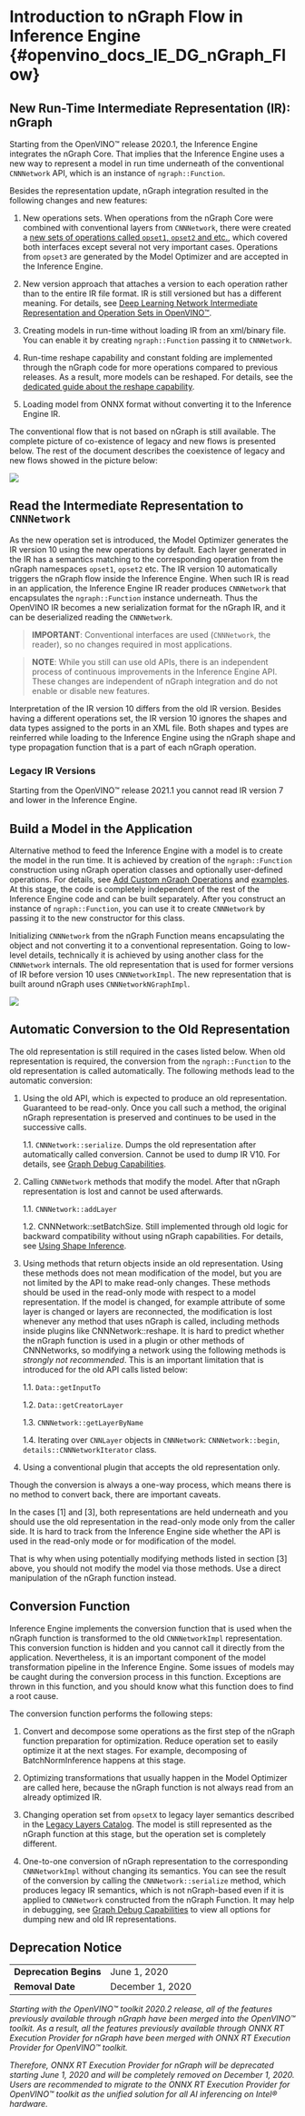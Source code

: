 # Introduction to nGraph Flow in Inference Engine {#openvino_docs_IE_DG_nGraph_Flow}

## New Run-Time Intermediate Representation (IR): nGraph

Starting from the OpenVINO&trade; release 2020.1, the Inference Engine integrates the 
nGraph Core.
That implies that the Inference Engine uses a new way to represent a model in run time underneath of 
the conventional `CNNNetwork` API, which is an instance of `ngraph::Function`.

Besides the representation update, nGraph integration resulted in the following changes and new features:

1. New operations sets. When operations from the nGraph Core were combined with conventional layers 
from `CNNNetwork`, there were created a [new sets of operations called `opset1`, `opset2` and etc.](../ops/opset.md), 
which covered both interfaces except several not very important cases.
Operations from `opset3` are generated by the Model Optimizer and are accepted in the Inference Engine.

2. New version approach that attaches a version to each operation rather than to the entire IR file format. 
IR is still versioned but has a different meaning. For details, see [Deep Learning Network Intermediate Representation and Operation Sets in OpenVINO™](../MO_DG/IR_and_opsets.md).

3. Creating models in run-time without loading IR from an xml/binary file. You can enable it by creating
`ngraph::Function` passing it to `CNNNetwork`.

4. Run-time reshape capability and constant folding are implemented through the nGraph code for more operations compared to previous releases.
As a result, more models can be reshaped. For details, see the [dedicated guide about the reshape capability](ShapeInference.md).

5. Loading model from ONNX format without converting it to the Inference Engine IR.

The conventional flow that is not based on nGraph is still available.
The complete picture of co-existence of legacy and new flows is presented below.
The rest of the document describes the coexistence of legacy and new flows showed in the picture below:

![](img/TopLevelNGraphFlow.png)


## Read the Intermediate Representation to `CNNNetwork`

As the new operation set is introduced, the Model Optimizer generates the IR version 10 using the new operations by default.
Each layer generated in the IR has a semantics matching to the corresponding operation from the nGraph namespaces `opset1`, `opset2` etc.
The IR version 10 automatically triggers the nGraph flow inside the Inference Engine.
When such IR is read in an application, the Inference Engine IR reader produces `CNNNetwork` that encapsulates the `ngraph::Function` instance underneath.
Thus the OpenVINO IR becomes a new serialization format for the nGraph IR, and it can be deserialized reading the `CNNNetwork`.

> **IMPORTANT**: Conventional interfaces are used (`CNNNetwork`, the reader), so no changes required in most applications.

> **NOTE**: While you still can use old APIs, there is an independent process of continuous improvements in the Inference Engine API.
> These changes are independent of nGraph integration and do not enable or disable new features.

Interpretation of the IR version 10 differs from the old IR version.
Besides having a different operations set, the IR version 10 ignores the shapes and data types assigned to the ports in an XML file.
Both shapes and types are reinferred while loading to the Inference Engine using the nGraph shape and type propagation function that is a part of each nGraph operation.

### Legacy IR Versions

Starting from the OpenVINO&trade; release 2021.1 you cannot read IR version 7 and lower in the Inference Engine.

## Build a Model in the Application

Alternative method to feed the Inference Engine with a model is to create the model in the run time.
It is achieved by creation of the `ngraph::Function` construction using nGraph operation classes and optionally user-defined operations.
For details, see [Add Custom nGraph Operations](Extensibility_DG/AddingNGraphOps.md) and [examples](nGraphTutorial.md).
At this stage, the code is completely independent of the rest of the Inference Engine code and can be built separately.
After you construct an instance of `ngraph::Function`, you can use it to create `CNNNetwork` by passing it to the new constructor for this class.

Initializing `CNNNetwork` from the nGraph Function means encapsulating the object and not converting it to a conventional representation.
Going to low-level details, technically it is achieved by using another class for the `CNNNetwork` internals.
The old representation that is used for former versions of IR before version 10 uses `CNNNetworkImpl`.
The new representation that is built around nGraph uses `CNNNetworkNGraphImpl`.

![](img/NewAndOldCNNNetworkImpl.png)

## Automatic Conversion to the Old Representation

The old representation is still required in the cases listed below.
When old representation is required, the conversion from the `ngraph::Function` to the old representation is called automatically.
The following methods lead to the automatic conversion:

1. Using the old API, which is expected to produce an old representation. Guaranteed to be read-only. Once you call such a method, the original nGraph representation is preserved and continues to be used in the successive calls.
    
    1.1. `CNNNetwork::serialize`. Dumps the old representation after automatically called conversion. Cannot be used to dump IR V10. For details, see [Graph Debug Capabilities](Graph_debug_capabilities.md).

2. Calling `CNNNetwork` methods that modify the model. After that nGraph representation is lost and cannot be used afterwards.

    1.1. `CNNNetwork::addLayer`

    1.2. CNNNetwork::setBatchSize. Still implemented through old logic for backward compatibility without using nGraph capabilities.
    For details, see [Using Shape Inference](ShapeInference.md).

3. Using methods that return objects inside an old representation.
Using these methods does not mean modification of the model, but you are not limited by the API to make read-only changes. 
These methods should be used in the read-only mode with respect to a model representation.
If the model is changed, for example attribute of some layer is changed or layers are reconnected, the modification is lost whenever any method that uses nGraph is called, including methods inside plugins like CNNNetwork::reshape.
It is hard to predict whether the nGraph function is used in a plugin or other methods of CNNNetworks, so modifying a network using the following methods is *strongly not recommended*.
This is an important limitation that is introduced for the old API calls listed below:

    1.1. `Data::getInputTo`
    
    1.2. `Data::getCreatorLayer`
    
    1.3. `CNNNetwork::getLayerByName`
    
    1.4. Iterating over `CNNLayer` objects in `CNNNetwork`: `CNNNetwork::begin`, `details::CNNNetworkIterator` class.

4. Using a conventional plugin that accepts the old representation only.

Though the conversion is always a one-way process, which means there is no method to convert back, there are important caveats.

In the cases [1] and [3], both representations are held underneath and you should use the old representation in the read-only mode only from the caller side.
It is hard to track from the Inference Engine side whether the API is used in the read-only mode or for modification of the model.

That is why when using potentially modifying methods listed in section [3] above, you should not modify the model via those methods.
Use a direct manipulation of the nGraph function instead.

## Conversion Function

Inference Engine implements the conversion function that is used when the nGraph function is transformed to the old `CNNNetworkImpl` representation.
This conversion function is hidden and you cannot call it directly from the application.
Nevertheless, it is an important component of the model transformation pipeline in the Inference Engine.
Some issues of models may be caught during the conversion process in this function.
Exceptions are thrown in this function, and you should know what this function does to find a root cause.

The conversion function performs the following steps:

1. Convert and decompose some operations as the first step of the nGraph function preparation for optimization.
Reduce operation set to easily optimize it at the next stages.
For example, decomposing of BatchNormInference happens at this stage.

2. Optimizing transformations that usually happen in the Model Optimizer are called here, because the nGraph function is not always read from an already optimized IR.

3. Changing operation set from `opsetX` to legacy layer semantics described in the [Legacy Layers Catalog](../MO_DG/prepare_model/convert_model/Legacy_IR_Layers_Catalog_Spec.md).
The model is still represented as the nGraph function at this stage, but the operation set is completely different.

4. One-to-one conversion of nGraph representation to the corresponding `CNNNetworkImpl` without changing its semantics.
You can see the result of the conversion by calling the `CNNNetwork::serialize` method, which produces legacy IR semantics, which is not nGraph-based even if it is applied to `CNNNetwork` constructed from the nGraph Function.
It may help in debugging, see [Graph Debug Capabilities](Graph_debug_capabilities.md) to view all options for dumping new and old IR representations.

## Deprecation Notice

<table>
  <tr>
    <td><strong>Deprecation Begins</strong></td>
    <td>June 1, 2020</td>
  </tr>
  <tr>
    <td><strong>Removal Date</strong></td>
    <td>December 1, 2020</td>
  </tr>
</table> 

*Starting with the OpenVINO™ toolkit 2020.2 release, all of the features previously available through nGraph have been merged into the OpenVINO™ toolkit. As a result, all the features previously available through ONNX RT Execution Provider for nGraph have been merged with ONNX RT Execution Provider for OpenVINO™ toolkit.*

*Therefore, ONNX RT Execution Provider for nGraph will be deprecated starting June 1, 2020 and will be completely removed on December 1, 2020. Users are recommended to migrate to the ONNX RT Execution Provider for OpenVINO™ toolkit as the unified solution for all AI inferencing on Intel® hardware.*
